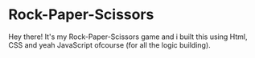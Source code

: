 # Rock-Paper-Scissors
Hey there! It's my Rock-Paper-Scissors game and i built this using Html, CSS and yeah JavaScript ofcourse (for all the logic building).
